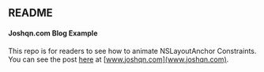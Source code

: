 ## README

#### Joshqn.com Blog Example

This repo is for readers to see how to animate NSLayoutAnchor Constraints.
You can see the post [here](https://wp.me/p6HMD8-a5) at [www.joshqn.com](www.joshqn.com).
